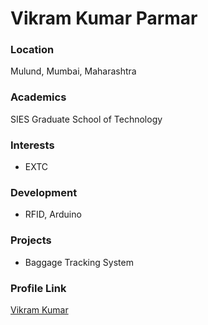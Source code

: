 # Vikram Kumar Parmar

### Location

Mulund, Mumbai, Maharashtra

### Academics

SIES Graduate School of Technology

### Interests

- EXTC

### Development

- RFID, Arduino

### Projects

- Baggage Tracking System

### Profile Link

[Vikram Kumar](https://github.com/vikramvp)
